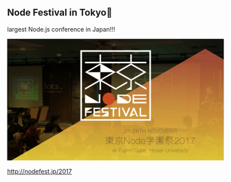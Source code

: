## Node Festival in Tokyo🗼
largest Node.js conference in Japan!!!

<img src="../images/nodefest.png" class="node-fest">

http://nodefest.jp/2017
